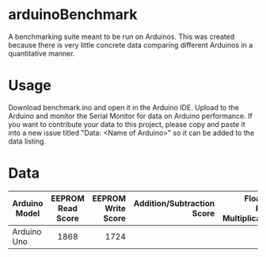 arduinoBenchmark
================
A benchmarking suite meant to be run on Arduinos. This was created because there is very little concrete data comparing different Arduinos in a quantitative manner. 

Usage
================
Download benchmark.ino and open it in the Arduino IDE. Upload to the Arduino and monitor the Serial Monitor for data on Arduino performance. If you want to contribute your data to this project, please copy and paste it into a new issue titled "Data: \<Name of Arduino\>" so it can be added to the data listing. 

Data
================
| Arduino Model | EEPROM Read Score  | EEPROM Write Score | Addition/Subtraction Score | Floating Point Multiplication | Floating Point Division |
| ------------- |:-------------:| -----:|-----:|-----:|-----:|
| Arduino Uno   | 1868 | 1724 |
